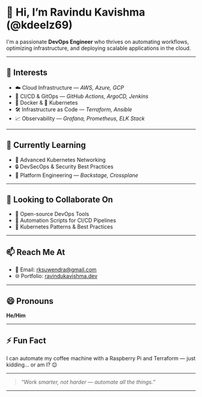 # 👋 Hi, I’m Ravindu Kavishma (@kdeelz69)

I'm a passionate **DevOps Engineer** who thrives on automating workflows, optimizing infrastructure, and deploying scalable applications in the cloud.

---

## 👀 Interests
- ☁️ Cloud Infrastructure — *AWS, Azure, GCP*
- 🔁 CI/CD & GitOps — *GitHub Actions, ArgoCD, Jenkins*
- 🐳 Docker & 🧠 Kubernetes
- 🛠️ Infrastructure as Code — *Terraform, Ansible*
- 📈 Observability — *Grafana, Prometheus, ELK Stack*

---

## 🌱 Currently Learning
- 🧬 Advanced Kubernetes Networking
- 🔒 DevSecOps & Security Best Practices
- 🧩 Platform Engineering — *Backstage, Crossplane*

---

## 🤝 Looking to Collaborate On
- 🧰 Open-source DevOps Tools
- 🚀 Automation Scripts for CI/CD Pipelines
- 🧭 Kubernetes Patterns & Best Practices

---

## 📫 Reach Me At
- 📧 Email: [rksuwendra@gmail.com](mailto:rksuwendra@gmail.com)
- 🌐 Portfolio: [ravindukavishma.dev](https://kdeelz.com)

---

## 😄 Pronouns
**He/Him**

---

## ⚡ Fun Fact
I can automate my coffee machine with a Raspberry Pi and Terraform — just kidding... or am I? 😉

---

> _“Work smarter, not harder — automate all the things.”_

---

<!---
kdeelz69/kdeelz69 is a ✨ special ✨ repository because its `README.md` (this file) appears on your GitHub profile.
You can click the Preview link to take a look at your changes.
--->
